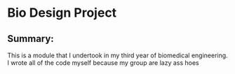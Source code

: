 # Bio Design Project
## Summary:
This is a module that I undertook in my third year of biomedical engineering. I wrote all of the code myself because my group are lazy ass hoes
